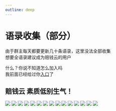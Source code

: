 ```yaml
---
outline: deep
---
```


# 语录收集（部分）

由于群主每天都要更新几十条语录，这里没法全部收集  
想要全语录建议成为赔钱云的用户  
  
什么？你说不知道怎么加入吗  
我前面已经给过你[入口](/)了

## 赔钱云 素质低别生气！

![](/img/1.png)
![](/img/2.png)
![](/img/3.png)
![](/img/4.png)
![](/img/5.png)
![](/img/6.png)
![](/img/7.png)
![](/img/8.png)
![](/img/9.png)
![](/img/10.png)
![](/img/11.png)
![](/img/12.png)
![](/img/13.png)
![](/img/14.png)
![](/img/15.png)
